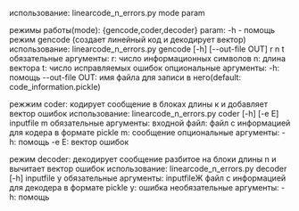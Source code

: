 использование: linearcode_n_errors.py mode param

режимы работы(mode): {gencode,coder,decoder}
param: -h - помощь
режим gencode (создает линейный код и декодирует вектор)
использование: linearcode_n_errors.py gencode [-h] [--out-file OUT] r n t
обязательные аргументы:
r: число информационных символов
n: длина вектора
t: число исправляемых ошибок
опциональные аргументы:
-h: помощь
--out-file OUT: имя файла для записи в него(default:
                      code_information.pickle)

режжим coder: кодирует сообщение в блоках длины к и добавляет вектор ошибок
использование: linearcode_n_errors.py coder [-h] [-e E] inputfile m
обязательные аргументы:
входной файл: файл с информацией для кодера в формате pickle
m: сообщение
опциональные аргументы:
-h: помощь
-e E: вектор ошибок

режим decoder: декодирует сообщение разбитое на блоки длины n и вычитает вектор ошибок
использование: linearcode_n_errors.py decoder [-h] inputfile y
обязательные аргументы:
inputfileЖ файл с информацией для декодера в формате pickle
y: ошибка
необязательные аргументы:
-h: помощь
